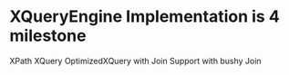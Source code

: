 # XQueryEngine Implementation is 4 milestone

XPath
XQuery
OptimizedXQuery with Join
Support with bushy Join
